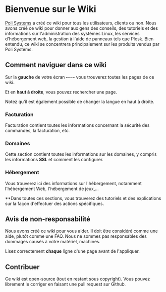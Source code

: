 # Bienvenue sur le Wiki

[Poli Systems](https://polisystems.ch) a créé ce wiki pour tous les utilisateurs, clients ou non. Nous avons créé ce wiki pour donner aux gens des conseils, des tutoriels et des informations sur l'administration des systèmes Linux, les services d'hébergement web, la gestion à l'aide de panneaux tels que Plesk. 
Bien entendu, ce wiki se concentrera principalement sur les produits vendus par Poli Systems.

## Comment naviguer dans ce wiki

Sur la **gauche** de votre écran `←←←←` vous trouverez toutes les pages de ce wiki.

Et en **haut à droite**, vous pouvez rechercher une page.

Notez qu'il est également possible de changer la langue en haut à droite.

### Facturation

Facturation contient toutes les informations concernant la sécurité des commandes, la facturation, etc.

### Domaines

Cette section contient toutes les informations sur les domaines, y compris les informations **SSL** et comment les configurer.

### Hébergement

Vous trouverez ici des informations sur l'hébergement, notamment l'hébergement Web, l'hébergement de jeux,...

**Dans toutes ces sections, vous trouverez des tutoriels et des explications sur la façon d'effectuer des actions spécifiques.
## Avis de non-responsabilité

Nous avons créé ce wiki pour vous aider. Il doit être considéré comme une aide, plutôt comme une FAQ. Nous ne sommes pas responsables des dommages causés à votre matériel, machines.

Lisez correctement **chaque** ligne d'une page avant de l'appliquer.

## Contribuer

Ce wiki est open-source (tout en restant sous copyright). Vous pouvez librement le corriger en faisant une pull request sur Github.
